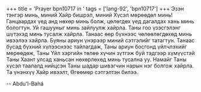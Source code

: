 +++
title = 'Prayer bpn10717 in '
tags = ['lang-92', 'bpn10717']
+++
Эзэн тэнгэр минь, миний Хайр бишрэл, миний Хүсэл мөрөөдөл минь!  Ганцаардах үед анд нөхөр минь болж, цөлөгдөх үед дагалдах хань минь бологтун.  Уй гашууныг минь зайлуулж хайрла.  Таны гоо үзэсгэлэнг шүтэхэд минь тусалж хайрла.  Танаас өөр бүхнээс чөлөөлөгдөхөд минь ивээлээ хайрла.  Буяны ариун үнэрээр миний сэтгэлийг татагтун.  Танаас бусад бүхний хүлээснээс тайлагдаж, Таны ариун босгонд үйлчлэхийг мөрөөдөж, Таны Үйл хэргийн төлөө хүчин зүтгэж буй тэдгээр хүмүүстэй Таны Хаант улсад ханьсан нөхөрлөхөд минь тусална уу.  Намайг Таны хүсэл таалалд нийцсэн Таны шадар шивэгчин нарын нэг болгож хайрла.  Та үнэнхүү Хайр ивээлт, Өгөөмөр сэтгэлтэн билээ.

-- Abdu'l-Bahá
